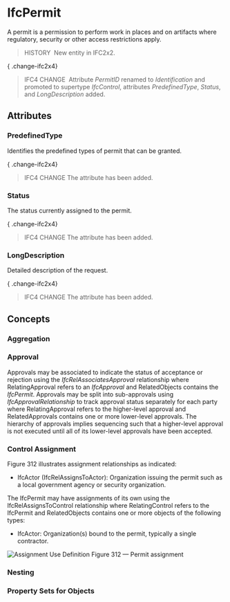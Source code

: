 # IfcPermit

A permit is a permission to perform work in places and on artifacts where regulatory, security or other access restrictions apply.

> HISTORY&nbsp; New entity in IFC2x2.

{ .change-ifc2x4}
> IFC4 CHANGE&nbsp; Attribute _PermitID_ renamed to _Identification_ and promoted to supertype _IfcControl_, attributes _PredefinedType_, _Status_, and _LongDescription_ added.

## Attributes

### PredefinedType
Identifies the predefined types of permit that can be granted.

{ .change-ifc2x4}
> IFC4 CHANGE The attribute has been added.

### Status
The status currently assigned to the permit.

{ .change-ifc2x4}
> IFC4 CHANGE The attribute has been added.

### LongDescription
Detailed description of the request.

{ .change-ifc2x4}
> IFC4 CHANGE The attribute has been added.

## Concepts

### Aggregation


### Approval

Approvals may be associated to indicate the status of acceptance or rejection using the *IfcRelAssociatesApproval* relationship where RelatingApproval refers to an *IfcApproval* and RelatedObjects contains the *IfcPermit*. Approvals may be split into sub-approvals using *IfcApprovalRelationship* to track approval status separately for each party where RelatingApproval refers to the higher-level approval and RelatedApprovals contains one or more lower-level approvals. The hierarchy of approvals implies sequencing such that a higher-level approval is not executed until all of its lower-level approvals have been accepted.



### Control Assignment

Figure 312 illustrates assignment relationships as indicated:


* IfcActor (IfcRelAssignsToActor): Organization issuing the permit such as a local government agency or security organization.


 The IfcPermit may have assignments of its own using the IfcRelAssignsToControl relationship where RelatingControl refers to the IfcPermit and RelatedObjects contains one or more objects of the following types: 

* IfcActor: Organization(s) bound to the permit, typically a single contractor.


![Assignment Use Definition](../../../../figuresifcpermit-assignment.png)
Figure 312 — Permit assignment



### Nesting


### Property Sets for Objects


